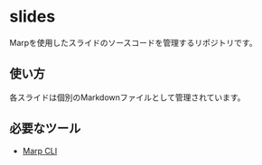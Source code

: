 # slides

Marpを使用したスライドのソースコードを管理するリポジトリです。

## 使い方

各スライドは個別のMarkdownファイルとして管理されています。

## 必要なツール

- [Marp CLI](https://github.com/marp-team/marp-cli)